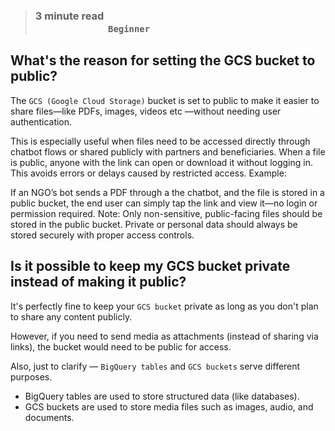 > ### **3 minute read &nbsp; &nbsp; &nbsp; &nbsp; &nbsp; &nbsp; &nbsp; &nbsp; &nbsp; &nbsp; &nbsp; &nbsp; &nbsp; &nbsp; &nbsp; &nbsp; &nbsp; &nbsp; &nbsp; &nbsp; &nbsp; &nbsp; &nbsp; &nbsp; &nbsp; &nbsp; &nbsp; &nbsp; &nbsp; &nbsp; &nbsp; &nbsp; &nbsp; &nbsp; &nbsp; &nbsp; &nbsp; &nbsp; &nbsp; &nbsp; &nbsp; &nbsp; &nbsp; &nbsp; &nbsp; &nbsp; &nbsp; &nbsp; &nbsp; &nbsp; &nbsp; &nbsp; &nbsp; &nbsp; &nbsp; &nbsp; &nbsp; &nbsp; &nbsp; &nbsp; `Beginner`**


## What's the reason for setting the GCS bucket to public?

The `GCS (Google Cloud Storage)` bucket is set to public to make it easier to share files—like PDFs, images, videos etc —without needing user authentication. 

This is especially useful when files need to be accessed directly through chatbot flows or shared publicly with partners and beneficiaries.
When a file is public, anyone with the link can open or download it without logging in. This avoids errors or delays caused by restricted access.
Example:

If an NGO’s bot sends a PDF through a the chatbot, and the file is stored in a public bucket, the end user can simply tap the link and view it—no login or permission required.
Note: Only non-sensitive, public-facing files should be stored in the public bucket. Private or personal data should always be stored securely with proper access controls.

## Is it possible to keep my GCS bucket private instead of making it public?

It's perfectly fine to keep your `GCS bucket` private as long as you don't plan to share any content publicly.

However, if you need to send media as attachments (instead of sharing via links), the bucket would need to be public for access.

Also, just to clarify — `BigQuery tables` and `GCS buckets` serve different purposes.

- BigQuery tables are used to store structured data (like databases).
- GCS buckets are used to store media files such as images, audio, and documents.


